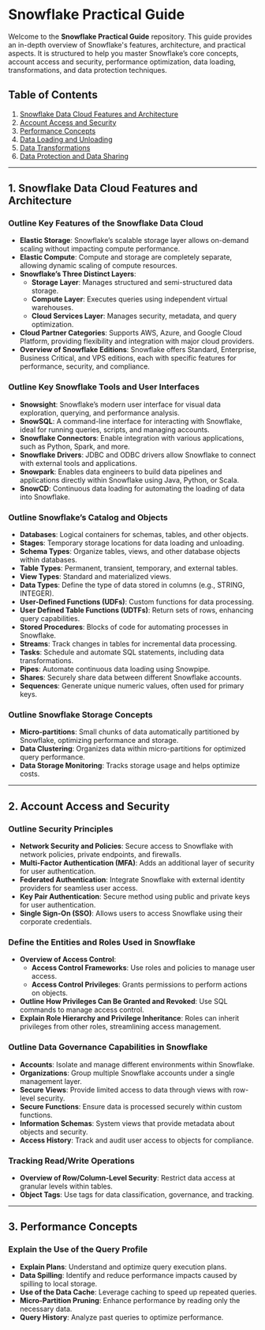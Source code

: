 # Snowflake Practical Guide

Welcome to the **Snowflake Practical Guide** repository. This guide provides an in-depth overview of Snowflake's features, architecture, and practical aspects. It is structured to help you master Snowflake’s core concepts, account access and security, performance optimization, data loading, transformations, and data protection techniques.

## Table of Contents

1. [Snowflake Data Cloud Features and Architecture](#1-snowflake-data-cloud-features-and-architecture)
2. [Account Access and Security](#2-account-access-and-security)
3. [Performance Concepts](#3-performance-concepts)
4. [Data Loading and Unloading](#4-data-loading-and-unloading)
5. [Data Transformations](#5-data-transformations)
6. [Data Protection and Data Sharing](#6-data-protection-and-data-sharing)

---

## 1. Snowflake Data Cloud Features and Architecture

### Outline Key Features of the Snowflake Data Cloud

- **Elastic Storage**: Snowflake’s scalable storage layer allows on-demand scaling without impacting compute performance.
- **Elastic Compute**: Compute and storage are completely separate, allowing dynamic scaling of compute resources.
- **Snowflake’s Three Distinct Layers**:
  - **Storage Layer**: Manages structured and semi-structured data storage.
  - **Compute Layer**: Executes queries using independent virtual warehouses.
  - **Cloud Services Layer**: Manages security, metadata, and query optimization.
- **Cloud Partner Categories**: Supports AWS, Azure, and Google Cloud Platform, providing flexibility and integration with major cloud providers.
- **Overview of Snowflake Editions**: Snowflake offers Standard, Enterprise, Business Critical, and VPS editions, each with specific features for performance, security, and compliance.

### Outline Key Snowflake Tools and User Interfaces

- **Snowsight**: Snowflake’s modern user interface for visual data exploration, querying, and performance analysis.
- **SnowSQL**: A command-line interface for interacting with Snowflake, ideal for running queries, scripts, and managing accounts.
- **Snowflake Connectors**: Enable integration with various applications, such as Python, Spark, and more.
- **Snowflake Drivers**: JDBC and ODBC drivers allow Snowflake to connect with external tools and applications.
- **Snowpark**: Enables data engineers to build data pipelines and applications directly within Snowflake using Java, Python, or Scala.
- **SnowCD**: Continuous data loading for automating the loading of data into Snowflake.

### Outline Snowflake’s Catalog and Objects

- **Databases**: Logical containers for schemas, tables, and other objects.
- **Stages**: Temporary storage locations for data loading and unloading.
- **Schema Types**: Organize tables, views, and other database objects within databases.
- **Table Types**: Permanent, transient, temporary, and external tables.
- **View Types**: Standard and materialized views.
- **Data Types**: Define the type of data stored in columns (e.g., STRING, INTEGER).
- **User-Defined Functions (UDFs)**: Custom functions for data processing.
- **User Defined Table Functions (UDTFs)**: Return sets of rows, enhancing query capabilities.
- **Stored Procedures**: Blocks of code for automating processes in Snowflake.
- **Streams**: Track changes in tables for incremental data processing.
- **Tasks**: Schedule and automate SQL statements, including data transformations.
- **Pipes**: Automate continuous data loading using Snowpipe.
- **Shares**: Securely share data between different Snowflake accounts.
- **Sequences**: Generate unique numeric values, often used for primary keys.

### Outline Snowflake Storage Concepts

- **Micro-partitions**: Small chunks of data automatically partitioned by Snowflake, optimizing performance and storage.
- **Data Clustering**: Organizes data within micro-partitions for optimized query performance.
- **Data Storage Monitoring**: Tracks storage usage and helps optimize costs.

---

## 2. Account Access and Security

### Outline Security Principles

- **Network Security and Policies**: Secure access to Snowflake with network policies, private endpoints, and firewalls.
- **Multi-Factor Authentication (MFA)**: Adds an additional layer of security for user authentication.
- **Federated Authentication**: Integrate Snowflake with external identity providers for seamless user access.
- **Key Pair Authentication**: Secure method using public and private keys for user authentication.
- **Single Sign-On (SSO)**: Allows users to access Snowflake using their corporate credentials.

### Define the Entities and Roles Used in Snowflake

- **Overview of Access Control**:
  - **Access Control Frameworks**: Use roles and policies to manage user access.
  - **Access Control Privileges**: Grants permissions to perform actions on objects.
- **Outline How Privileges Can Be Granted and Revoked**: Use SQL commands to manage access control.
- **Explain Role Hierarchy and Privilege Inheritance**: Roles can inherit privileges from other roles, streamlining access management.

### Outline Data Governance Capabilities in Snowflake

- **Accounts**: Isolate and manage different environments within Snowflake.
- **Organizations**: Group multiple Snowflake accounts under a single management layer.
- **Secure Views**: Provide limited access to data through views with row-level security.
- **Secure Functions**: Ensure data is processed securely within custom functions.
- **Information Schemas**: System views that provide metadata about objects and security.
- **Access History**: Track and audit user access to objects for compliance.

### Tracking Read/Write Operations

- **Overview of Row/Column-Level Security**: Restrict data access at granular levels within tables.
- **Object Tags**: Use tags for data classification, governance, and tracking.

---

## 3. Performance Concepts

### Explain the Use of the Query Profile

- **Explain Plans**: Understand and optimize query execution plans.
- **Data Spilling**: Identify and reduce performance impacts caused by spilling to local storage.
- **Use of the Data Cache**: Leverage caching to speed up repeated queries.
- **Micro-Partition Pruning**: Enhance performance by reading only the necessary data.
- **Query History**: Analyze past queries to optimize performance.
